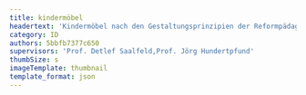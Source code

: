 ```yaml
---
title: kindermöbel
headertext: 'Kindermöbel nach den Gestaltungsprinzipien der Reformpädagogik und einer an Fantasiewelten angelehnten Formensprache aus nachhaltigen Materialien'
category: ID
authors: 5bbfb7377c650
supervisors: 'Prof. Detlef Saalfeld,Prof. Jörg Hundertpfund'
thumbSize: s
imageTemplate: thumbnail
template_format: json
---
```


